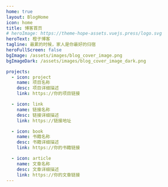 ```yaml
---
home: true
layout: BlogHome
icon: home
title: 博客首页
# heroImage: https://theme-hope-assets.vuejs.press/logo.svg
heroText: 橙子博客
tagline: 最累的时候，家人是你最好的归宿
heroFullScreen: false
bgImage: /assets/images/blog_cover_image.png
bgImageDark: /assets/images/blog_cover_image_dark.png

projects:
  - icon: project
    name: 项目名称
    desc: 项目详细描述
    link: https://你的项目链接

  - icon: link
    name: 链接名称
    desc: 链接详细描述
    link: https://链接地址

  - icon: book
    name: 书籍名称
    desc: 书籍详细描述
    link: https://你的书籍链接

  - icon: article
    name: 文章名称
    desc: 文章详细描述
    link: https://你的文章链接
---
```


